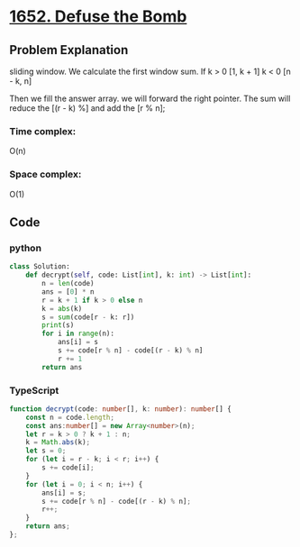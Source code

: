 # [1652. Defuse the Bomb](https://leetcode.cn/problems/defuse-the-bomb/description/?envType=daily-question&envId=2024-05-05)



## Problem Explanation
sliding window.
We calculate the first window sum.
If k > 0 [1, k + 1]
k < 0 [n - k, n]

Then we fill the answer array.
we will forward the right pointer. The sum will reduce the [(r - k) %] and add the [r % n];
### Time complex:
O(n)
### Space complex:
O(1)
## Code

### python
```python
class Solution:
    def decrypt(self, code: List[int], k: int) -> List[int]:
        n = len(code)
        ans = [0] * n
        r = k + 1 if k > 0 else n
        k = abs(k)
        s = sum(code[r - k: r])
        print(s)
        for i in range(n):
            ans[i] = s
            s += code[r % n] - code[(r - k) % n]
            r += 1
        return ans

```

### TypeScript
```TypeScript
function decrypt(code: number[], k: number): number[] {
    const n = code.length;
    const ans:number[] = new Array<number>(n);
    let r = k > 0 ? k + 1 : n;
    k = Math.abs(k);
    let s = 0;
    for (let i = r - k; i < r; i++) {
        s += code[i];
    }
    for (let i = 0; i < n; i++) {
        ans[i] = s;
        s += code[r % n] - code[(r - k) % n];
        r++;
    }
    return ans;
};
```